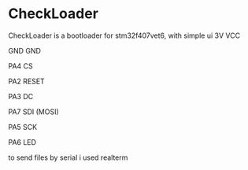 # CheckLoader
CheckLoader is a bootloader for stm32f407vet6, with simple ui
3V VCC

GND GND

PA4 CS

PA2 RESET

PA3 DC

PA7 SDI (MOSI)

PA5 SCK

PA6 LED

to send files by serial i used realterm  
